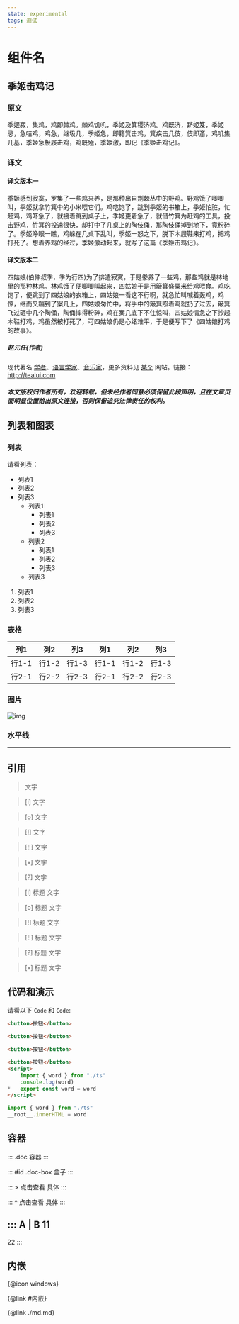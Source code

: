 ```yaml
---
state: experimental
tags: 测试
---
```

# 组件名

## 季姬击鸡记

### 原文
季姬寂，集鸡，鸡即棘鸡。棘鸡饥叽，季姬及箕稷济鸡。鸡既济，跻姬笈，季姬忌，急咭鸡，鸡急，继圾几，季姬急，即籍箕击鸡，箕疾击几伎，伎即齑，鸡叽集几基，季姬急极屐击鸡，鸡既殛，季姬激，即记《季姬击鸡记》。

### 译文

#### 译文版本一
季姬感到寂寞，罗集了一些鸡来养，是那种出自荆棘丛中的野鸡。野鸡饿了唧唧叫，季姬就拿竹箕中的小米喂它们。鸡吃饱了，跳到季姬的书箱上，季姬怕脏，忙赶鸡，鸡吓急了，就接着跳到桌子上，季姬更着急了，就借竹箕为赶鸡的工具，投击野鸡，竹箕的投速很快，却打中了几桌上的陶伎俑，那陶伎俑掉到地下，竟粉碎了。季姬睁眼一瞧，鸡躲在几桌下乱叫，季姬一怒之下，脱下木屐鞋来打鸡，把鸡打死了。想着养鸡的经过，季姬激动起来，就写了这篇《季姬击鸡记》。

#### 译文版本二
四姑娘(伯仲叔季，季为行四)为了排遣寂寞，于是豢养了一些鸡，那些鸡就是林地里的那种林鸡。林鸡饿了便唧唧叫起来，四姑娘于是用簸箕盛粟米给鸡喂食。鸡吃饱了，便跳到了四姑娘的衣箱上，四姑娘一看这不行啊，就急忙叫喊着轰鸡，鸡惊，继而又蹦到了案几上，四姑娘匆忙中，将手中的簸箕照着鸡就扔了过去，簸箕飞过砸中几个陶俑，陶俑摔得粉碎，鸡在案几底下不住惊叫，四姑娘情急之下抄起木鞋打鸡，鸡虽然被打死了，可四姑娘仍是心绪难平，于是便写下了《四姑娘打鸡的故事》。

##### 赵元任(作者)
现代著名 [学者](doc.html#表格)、[语言学家](doc.html?2)、[音乐家](doc.html?3)，更多资料见 [某个](http://tealui.com) 网站。链接：http://tealui.com

##### 本文版权归作者所有，欢迎转载，但未经作者同意必须保留此段声明，且在文章页面明显位置给出原文连接，否则保留追究法律责任的权利。

## 列表和图表

### 列表

请看列表：
- 列表1
- 列表2
- 列表3
	- 列表1
		- 列表1
		- 列表2
		- 列表3
	- 列表2
		- 列表1
		- 列表2
		- 列表3
	- 列表3

1. 列表1
2. 列表2
3. 列表3

### 表格

| 列1   | 列2   | 列3   | 列1   | 列2   | 列3   |
| ----- | ----- | ----- | ----- | ----- | ----- |
| 行1-1 | 行1-2 | 行1-3 | 行1-1 | 行1-2 | 行1-3 |
| 行2-1 | 行2-2 | 行2-3 | 行2-1 | 行2-2 | 行2-3 |

### 图片
![img](400x100)

### 水平线
---

## 引用
> 文字

> [i] 文字

> [o] 文字

> [!] 文字

> [!!] 文字

> [x] 文字

> [?] 文字

> [i] 标题
> 文字

> [o] 标题
> 文字

> [!] 标题
> 文字

> [!!] 标题
> 文字

> [?] 标题
> 文字

> [x] 标题
> 文字

## 代码和演示
请看以下 `Code` 和 `Code`:
```html
<button>按钮</button>
```

```html scrollable
<button>按钮</button>
```

```html > 查看代码 
<button>按钮</button>
```

```html demo .doc
<button>按钮</button>
<script>
	import { word } from "./ts"
	console.log(word)
* 	export const word = word
</script>
```

```jsx demo
import { word } from "./ts"
__root__.innerHTML = word
```

## 容器

::: .doc 
容器
:::

::: #id .doc-box
盒子
:::

::: > 点击查看
具体
:::

::: ^ 点击查看
具体
:::

::: A | B
11
---
22
:::

## 内嵌
{@icon windows}

{@link #内嵌}

{@link ./md.md}